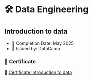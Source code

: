 # 🛠️ Data Engineering

## Introduction to data
- 📅 Completion Date: May 2025 
- 📜 Issued by: DataCamp 

### 📎 Certificate
📎 [Certificate Introduction to data](./Datacamp-Introduction_to_Data/certificate.pdf)

